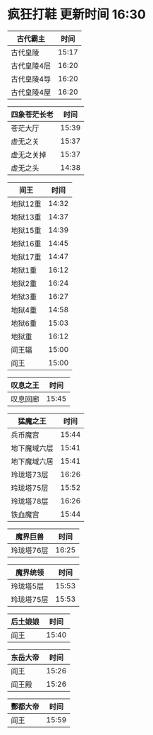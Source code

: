 # 疯狂打鞋 更新时间 16:30

| 古代霸主   | 时间    |
|--------|-------|
| 古代皇陵 | 15:17 |
| 古代皇陵4层 | 16:20 |
| 古代皇陵4导 | 16:20 |
| 古代皇陵4屋 | 16:20 |

| 四象苍茫长老   | 时间    |
|--------|-------|
| 苍茫大厅 | 15:39 |
| 虚无之关 | 15:37 |
| 虚无之关掉 | 15:37 |
| 虚无之头 | 14:38 |

| 间王   | 时间    |
|--------|-------|
| 地狱12重 | 14:32 |
| 地狱13重 | 14:37 |
| 地狱15重 | 14:39 |
| 地狱16重 | 14:45 |
| 地狱17重 | 14:47 |
| 地狱1重 | 16:12 |
| 地狱2重 | 16:24 |
| 地狱3重 | 16:27 |
| 地狱4重 | 14:58 |
| 地狱6重 | 15:03 |
| 地狱重 | 16:12 |
| 间王辐 | 15:00 |
| 阎王 | 15:00 |

| 叹息之王   | 时间    |
|--------|-------|
| 叹息回廊 | 15:45 |

| 猛魔之王   | 时间    |
|--------|-------|
| 兵币魔宫 | 15:44 |
| 地下魔域六层 | 15:41 |
| 地下魔域六居 | 15:41 |
| 玲珑塔73层 | 16:26 |
| 玲珑塔75层 | 15:52 |
| 玲珑塔78层 | 16:26 |
| 铁血魔宫 | 15:44 |

| 魔界巨兽   | 时间    |
|--------|-------|
| 玲珑塔76层 | 16:25 |

| 魔界统领   | 时间    |
|--------|-------|
| 玲珑塔5层 | 15:53 |
| 玲珑塔75层 | 15:53 |

| 后土娘娘   | 时间    |
|--------|-------|
| 阎王 | 15:40 |

| 东岳大帝   | 时间    |
|--------|-------|
| 阎王 | 15:26 |
| 阎王殿 | 15:26 |

| 酆都大帝   | 时间    |
|--------|-------|
| 阎王 | 15:59 |